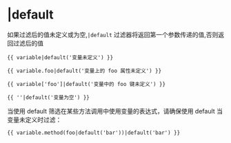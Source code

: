 # |default

如果过滤后的值未定义或为空,`|default` 过滤器将返回第一个参数传递的值,否则返回过滤后的值
```twig
{{ variable|default('变量未定义') }}

{{ variable.foo|default('变量上的 foo 属性未定义') }}

{{ variable['foo']|default('变量中的 foo 键未定义') }}

{{ ''|default('变量为空') }}
```

当使用 default 筛选在某些方法调用中使用变量的表达式，请确保使用 default 当变量未定义时过滤：

```twig
{{ variable.method(foo|default('bar'))|default('bar') }}
```
